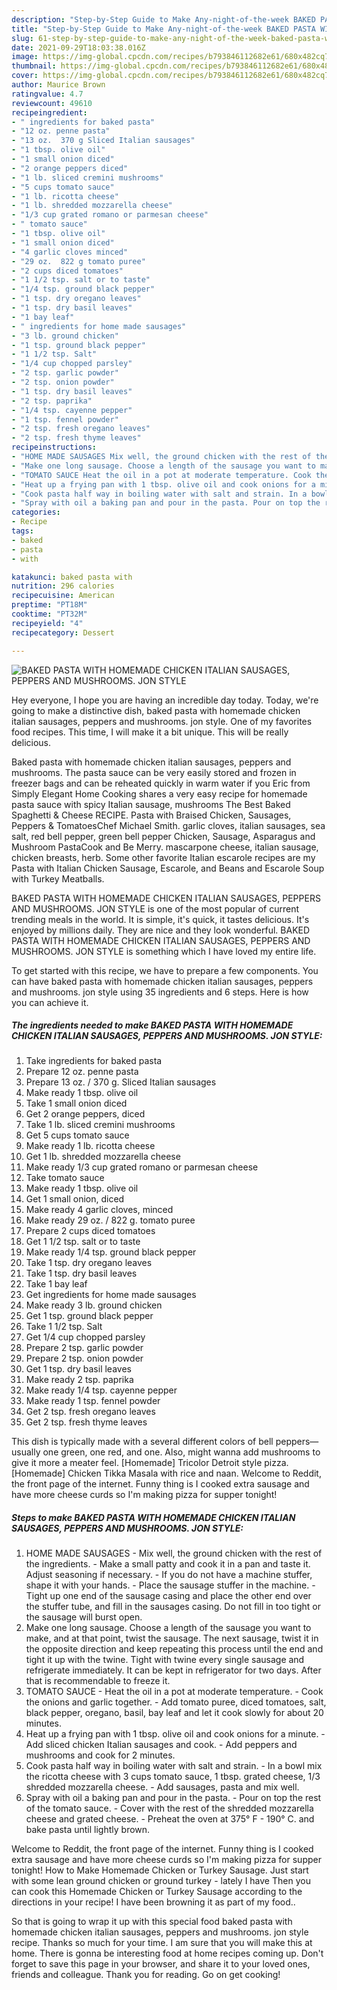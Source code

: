 ```yaml
---
description: "Step-by-Step Guide to Make Any-night-of-the-week BAKED PASTA WITH HOMEMADE CHICKEN ITALIAN SAUSAGES, PEPPERS AND MUSHROOMS. JON STYLE"
title: "Step-by-Step Guide to Make Any-night-of-the-week BAKED PASTA WITH HOMEMADE CHICKEN ITALIAN SAUSAGES, PEPPERS AND MUSHROOMS. JON STYLE"
slug: 61-step-by-step-guide-to-make-any-night-of-the-week-baked-pasta-with-homemade-chicken-italian-sausages-peppers-and-mushrooms-jon-style
date: 2021-09-29T18:03:38.016Z
image: https://img-global.cpcdn.com/recipes/b793846112682e61/680x482cq70/baked-pasta-with-homemade-chicken-italian-sausages-peppers-and-mushrooms-jon-style-recipe-main-photo.jpg
thumbnail: https://img-global.cpcdn.com/recipes/b793846112682e61/680x482cq70/baked-pasta-with-homemade-chicken-italian-sausages-peppers-and-mushrooms-jon-style-recipe-main-photo.jpg
cover: https://img-global.cpcdn.com/recipes/b793846112682e61/680x482cq70/baked-pasta-with-homemade-chicken-italian-sausages-peppers-and-mushrooms-jon-style-recipe-main-photo.jpg
author: Maurice Brown
ratingvalue: 4.7
reviewcount: 49610
recipeingredient:
- " ingredients for baked pasta"
- "12 oz. penne pasta"
- "13 oz.  370 g Sliced Italian sausages"
- "1 tbsp. olive oil"
- "1 small onion diced"
- "2 orange peppers diced"
- "1 lb. sliced cremini mushrooms"
- "5 cups tomato sauce"
- "1 lb. ricotta cheese"
- "1 lb. shredded mozzarella cheese"
- "1/3 cup grated romano or parmesan cheese"
- " tomato sauce"
- "1 tbsp. olive oil"
- "1 small onion diced"
- "4 garlic cloves minced"
- "29 oz.  822 g tomato puree"
- "2 cups diced tomatoes"
- "1 1/2 tsp. salt or to taste"
- "1/4 tsp. ground black pepper"
- "1 tsp. dry oregano leaves"
- "1 tsp. dry basil leaves"
- "1 bay leaf"
- " ingredients for home made sausages"
- "3 lb. ground chicken"
- "1 tsp. ground black pepper"
- "1 1/2 tsp. Salt"
- "1/4 cup chopped parsley"
- "2 tsp. garlic powder"
- "2 tsp. onion powder"
- "1 tsp. dry basil leaves"
- "2 tsp. paprika"
- "1/4 tsp. cayenne pepper"
- "1 tsp. fennel powder"
- "2 tsp. fresh oregano leaves"
- "2 tsp. fresh thyme leaves"
recipeinstructions:
- "HOME MADE SAUSAGES Mix well, the ground chicken with the rest of the ingredients. Make a small patty and cook it in a pan and taste it. Adjust seasoning if necessary. If you do not have a machine stuffer, shape it with your hands. Place the sausage stuffer in the machine. Tight up one end of the sausage casing and place the other end over the stuffer tube, and fill in the sausages casing. Do not fill in too tight or the sausage will burst open."
- "Make one long sausage. Choose a length of the sausage you want to make, and at that point, twist the sausage. The next sausage, twist it in the opposite direction and keep repeating this process until the end and tight it up with the twine. Tight with twine every single sausage and refrigerate immediately. It can be kept in refrigerator for two days. After that is recommendable to freeze it."
- "TOMATO SAUCE Heat the oil in a pot at moderate temperature. Cook the onions and garlic together. Add tomato puree, diced tomatoes, salt, black pepper, oregano, basil, bay leaf and let it cook slowly for about 20 minutes."
- "Heat up a frying pan with 1 tbsp. olive oil and cook onions for a minute. Add sliced chicken Italian sausages and cook. Add peppers and mushrooms and cook for 2 minutes."
- "Cook pasta half way in boiling water with salt and strain. In a bowl mix the ricotta cheese with 3 cups tomato sauce, 1 tbsp. grated cheese, 1/3 shredded mozzarella cheese.  Add sausages, pasta and mix well."
- "Spray with oil a baking pan and pour in the pasta. Pour on top the rest of the tomato sauce. Cover with the rest of the shredded mozzarella cheese and grated cheese. Preheat the oven at 375° F - 190° C. and bake pasta until lightly brown."
categories:
- Recipe
tags:
- baked
- pasta
- with

katakunci: baked pasta with 
nutrition: 296 calories
recipecuisine: American
preptime: "PT18M"
cooktime: "PT32M"
recipeyield: "4"
recipecategory: Dessert

---
```



![BAKED PASTA WITH HOMEMADE CHICKEN ITALIAN SAUSAGES, PEPPERS AND MUSHROOMS. JON STYLE](https://img-global.cpcdn.com/recipes/b793846112682e61/680x482cq70/baked-pasta-with-homemade-chicken-italian-sausages-peppers-and-mushrooms-jon-style-recipe-main-photo.jpg)

Hey everyone, I hope you are having an incredible day today. Today, we're going to make a distinctive dish, baked pasta with homemade chicken italian sausages, peppers and mushrooms. jon style. One of my favorites food recipes. This time, I will make it a bit unique. This will be really delicious.

Baked pasta with homemade chicken italian sausages, peppers and mushrooms. The pasta sauce can be very easily stored and frozen in freezer bags and can be reheated quickly in warm water if you Eric from Simply Elegant Home Cooking shares a very easy recipe for homemade pasta sauce with spicy Italian sausage, mushrooms The Best Baked Spaghetti &amp; Cheese RECIPE. Pasta with Braised Chicken, Sausages, Peppers &amp; TomatoesChef Michael Smith. garlic cloves, italian sausages, sea salt, red bell pepper, green bell pepper Chicken, Sausage, Asparagus and Mushroom PastaCook and Be Merry. mascarpone cheese, italian sausage, chicken breasts, herb. Some other favorite Italian escarole recipes are my Pasta with Italian Chicken Sausage, Escarole, and Beans and Escarole Soup with Turkey Meatballs.

BAKED PASTA WITH HOMEMADE CHICKEN ITALIAN SAUSAGES, PEPPERS AND MUSHROOMS. JON STYLE is one of the most popular of current trending meals in the world. It is simple, it's quick, it tastes delicious. It's enjoyed by millions daily. They are nice and they look wonderful. BAKED PASTA WITH HOMEMADE CHICKEN ITALIAN SAUSAGES, PEPPERS AND MUSHROOMS. JON STYLE is something which I have loved my entire life.


To get started with this recipe, we have to prepare a few components. You can have baked pasta with homemade chicken italian sausages, peppers and mushrooms. jon style using 35 ingredients and 6 steps. Here is how you can achieve it.

<!--inarticleads1-->

##### The ingredients needed to make BAKED PASTA WITH HOMEMADE CHICKEN ITALIAN SAUSAGES, PEPPERS AND MUSHROOMS. JON STYLE:

1. Take  ingredients for baked pasta
1. Prepare 12 oz. penne pasta
1. Prepare 13 oz. / 370 g. Sliced Italian sausages
1. Make ready 1 tbsp. olive oil
1. Take 1 small onion diced
1. Get 2 orange peppers, diced
1. Take 1 lb. sliced cremini mushrooms
1. Get 5 cups tomato sauce
1. Make ready 1 lb. ricotta cheese
1. Get 1 lb. shredded mozzarella cheese
1. Make ready 1/3 cup grated romano or parmesan cheese
1. Take  tomato sauce
1. Make ready 1 tbsp. olive oil
1. Get 1 small onion, diced
1. Make ready 4 garlic cloves, minced
1. Make ready 29 oz. / 822 g. tomato puree
1. Prepare 2 cups diced tomatoes
1. Get 1 1/2 tsp. salt or to taste
1. Make ready 1/4 tsp. ground black pepper
1. Take 1 tsp. dry oregano leaves
1. Take 1 tsp. dry basil leaves
1. Take 1 bay leaf
1. Get  ingredients for home made sausages
1. Make ready 3 lb. ground chicken
1. Get 1 tsp. ground black pepper
1. Take 1 1/2 tsp. Salt
1. Get 1/4 cup chopped parsley
1. Prepare 2 tsp. garlic powder
1. Prepare 2 tsp. onion powder
1. Get 1 tsp. dry basil leaves
1. Make ready 2 tsp. paprika
1. Make ready 1/4 tsp. cayenne pepper
1. Make ready 1 tsp. fennel powder
1. Get 2 tsp. fresh oregano leaves
1. Get 2 tsp. fresh thyme leaves


This dish is typically made with a several different colors of bell peppers—usually one green, one red, and one. Also, might wanna add mushrooms to give it more a meater feel. [Homemade] Tricolor Detroit style pizza. [Homemade] Chicken Tikka Masala with rice and naan. Welcome to Reddit, the front page of the internet. Funny thing is I cooked extra sausage and have more cheese curds so I&#39;m making pizza for supper tonight! 

<!--inarticleads2-->

##### Steps to make BAKED PASTA WITH HOMEMADE CHICKEN ITALIAN SAUSAGES, PEPPERS AND MUSHROOMS. JON STYLE:

1. HOME MADE SAUSAGES - Mix well, the ground chicken with the rest of the ingredients. - Make a small patty and cook it in a pan and taste it. Adjust seasoning if necessary. - If you do not have a machine stuffer, shape it with your hands. - Place the sausage stuffer in the machine. - Tight up one end of the sausage casing and place the other end over the stuffer tube, and fill in the sausages casing. Do not fill in too tight or the sausage will burst open.
1. Make one long sausage. Choose a length of the sausage you want to make, and at that point, twist the sausage. The next sausage, twist it in the opposite direction and keep repeating this process until the end and tight it up with the twine. Tight with twine every single sausage and refrigerate immediately. It can be kept in refrigerator for two days. After that is recommendable to freeze it.
1. TOMATO SAUCE - Heat the oil in a pot at moderate temperature. - Cook the onions and garlic together. - Add tomato puree, diced tomatoes, salt, black pepper, oregano, basil, bay leaf and let it cook slowly for about 20 minutes.
1. Heat up a frying pan with 1 tbsp. olive oil and cook onions for a minute. - Add sliced chicken Italian sausages and cook. - Add peppers and mushrooms and cook for 2 minutes.
1. Cook pasta half way in boiling water with salt and strain. - In a bowl mix the ricotta cheese with 3 cups tomato sauce, 1 tbsp. grated cheese, 1/3 shredded mozzarella cheese.  - Add sausages, pasta and mix well.
1. Spray with oil a baking pan and pour in the pasta. - Pour on top the rest of the tomato sauce. - Cover with the rest of the shredded mozzarella cheese and grated cheese. - Preheat the oven at 375° F - 190° C. and bake pasta until lightly brown.


Welcome to Reddit, the front page of the internet. Funny thing is I cooked extra sausage and have more cheese curds so I&#39;m making pizza for supper tonight! How to Make Homemade Chicken or Turkey Sausage. Just start with some lean ground chicken or ground turkey - lately I have Then you can cook this Homemade Chicken or Turkey Sausage according to the directions in your recipe! I have been browning it as part of my food.. 

So that is going to wrap it up with this special food baked pasta with homemade chicken italian sausages, peppers and mushrooms. jon style recipe. Thanks so much for your time. I am sure that you will make this at home. There is gonna be interesting food at home recipes coming up. Don't forget to save this page in your browser, and share it to your loved ones, friends and colleague. Thank you for reading. Go on get cooking!
